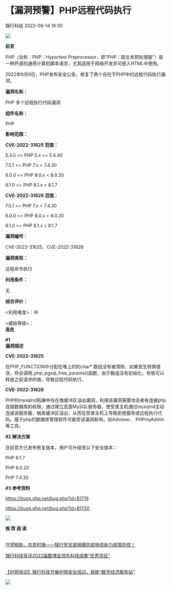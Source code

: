 #  【漏洞预警】PHP远程代码执行   
 锦行科技   2022-06-14 16:30  
  
![](https://mmbiz.qpic.cn/mmbiz_gif/2CRGGNuQruDFMEnv2URhcnboZpfZvf2wgN1ag3Wn11S3WcqqKhSLMYiaLeJfRc9Kr6Qia3lPlgx1qsRIvTEI7EXA/640?wx_fmt=gif "")  
  
  
**前言**  
  
  
PHP（全称：PHP：Hypertext Preprocessor，即“PHP：超文本预处理器”）是一种开源的通用计算机脚本语言，尤其适用于网络开发并可嵌入HTML中使用。  
  
  
2022年6月9日，PHP发布安全公告，修复了两个存在于PHP中的远程代码执行漏洞。  
  
  
**漏洞名称：**  
  
PHP 多个远程执行代码漏洞  
  
**组件名称：**  
  
PHP  
  
**影响范围：**  
  
**CVE-2022-31625 范围：**  
  
5.3.0 <= PHP 5.x <= 5.6.40  
  
7.0.1 <= PHP 7.x < 7.4.30  
  
8.0.0 <= PHP 8.0.x < 8.0.20  
  
8.1.0 <= PHP 8.1.x < 8.1.7  
  
**CVE-2022-31626 范围：**  
  
7.0.1 <= PHP 7.x < 7.4.30  
  
8.0.0 <= PHP 8.0.x < 8.0.20  
  
8.1.0 <= PHP 8.1.x < 8.1.7  
  
**漏洞编号：**  
  
CVE-2022-31625、CVE-2022-31626  
  
**漏洞类型：**  
  
远程命令执行  
  
**利用条件：**  
  
无  
  
**综合评价：**  
  
<利用难度>：中  
  
<威胁等级>：  
**高危**  
  
  
**#1**  
**漏洞描述**  
  
  
**CVE-2022-31625**  
  
在PHP_FUNCTION中分配在堆上的的char* 数组没有被清除，如果发生转换错误，将会调用_php_pgsql_free_params()函数，由于数组没有初始化，导致可以释放之前请求的值，导致远程代码执行。  
  
  
**CVE-2022-31626**  
  
PHP的mysqlnd拓展中存在堆缓冲区溢出漏洞，利用该漏洞需要攻击者有连接php连接数据库的权限，通过建立恶意MySQL服务器，使受害主机通过mysqlnd主动连接该服务器，触发缓冲区溢出，从而在受害主机上导致拒绝服务或远程执行代码。基于php的数据库管理软件可能受该漏洞影响，如Adminer、 PHPmyAdmin 等工具。  
  
  
**#2 解决方案**  
  
  
目前官方已发布修复版本，用户可升级至以下安全版本：  
  
PHP 8.1.7  
  
PHP 8.0.20   
  
PHP 7.4.30  
  
  
**#3 参考资料**  
  
  
https://bugs.php.net/bug.php?id=81719  
  
https://bugs.php.net/bug.php?id=81720  
  
  
  
![](https://mmbiz.qpic.cn/mmbiz_gif/2CRGGNuQruD6rSnJpSL57NHjuX79JSjjyYviaibNeS3xmGzPfoict6VdnvyuYEq6JdjQqre3WkicWWU7hjpicS2ByibQ/640?wx_fmt=gif "")  
  
**推 荐 阅 读**  
  
  
  
  
[](http://mp.weixin.qq.com/s?__biz=MzIxNTQxMjQyNg==&mid=2247489802&idx=1&sn=536036a9382203dec4a9366c1bec8ae9&chksm=9799e2afa0ee6bb9111845de90bc1f2fdb6ebb1a08206ddd90d89c6320da761e3cea6456cc32&scene=21#wechat_redirect)  
[守望相助，共克时艰——锦行党支部捐赠防疫物资助力疫情防控！](http://mp.weixin.qq.com/s?__biz=MzIxNTQxMjQyNg==&mid=2247489837&idx=1&sn=7ce6be87d1537a9f134f2bc358789465&chksm=9799e288a0ee6b9ed3a1d6518b34719ddd100c3dcc5d40225ea2fdc705f3a051fb63038c86ee&scene=21#wechat_redirect)  
  
[锦行科技获评2022届数博会领先科技成果“优秀项目”](http://mp.weixin.qq.com/s?__biz=MzIxNTQxMjQyNg==&mid=2247489802&idx=1&sn=536036a9382203dec4a9366c1bec8ae9&chksm=9799e2afa0ee6bb9111845de90bc1f2fdb6ebb1a08206ddd90d89c6320da761e3cea6456cc32&scene=21#wechat_redirect)  
  
  
[](http://mp.weixin.qq.com/s?__biz=MzIxNTQxMjQyNg==&mid=2247489802&idx=2&sn=1d37181a955cf59e158d0d0589fa926b&chksm=9799e2afa0ee6bb963fcf05ed12a6d32ed776d1d67607d8ec69263e79c97e299ac545bd45269&scene=21#wechat_redirect)  
[【护网培训】锦行科技开展护网安全培训，赋能“数字经济服务站”](http://mp.weixin.qq.com/s?__biz=MzIxNTQxMjQyNg==&mid=2247489802&idx=2&sn=1d37181a955cf59e158d0d0589fa926b&chksm=9799e2afa0ee6bb963fcf05ed12a6d32ed776d1d67607d8ec69263e79c97e299ac545bd45269&scene=21#wechat_redirect)  
  
  
  
![](https://mmbiz.qpic.cn/mmbiz_gif/2CRGGNuQruBy67pKAiadAicicia5vPm2xla4zAiccf9wQm5dGGTWiaic61UXVZWCtnV8Vx2RNh2p2eHFnaSTJEhZ7LRxQ/640?wx_fmt=gif "")  
  

